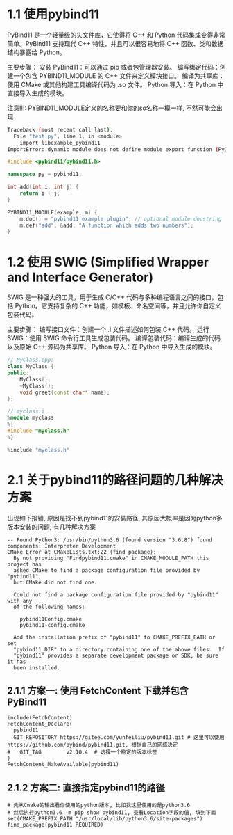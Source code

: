 # 1.1 使用pybind11

PyBind11 是一个轻量级的头文件库，它使得将 C++ 和 Python 代码集成变得非常简单。PyBind11 支持现代 C++ 特性，并且可以很容易地将 C++ 函数、类和数据结构暴露给 Python。

主要步骤：
安装 PyBind11：可以通过 pip 或者包管理器安装。
编写绑定代码：创建一个包含 PYBIND11_MODULE 的 C++ 文件来定义模块接口。
编译为共享库：使用 CMake 或其他构建工具编译代码为 .so 文件。
Python 导入：在 Python 中直接导入生成的模块。

注意!!!:
PYBIND11_MODULE定义的名称要和你的so名称一模一样, 不然可能会出现

```Bash
Traceback (most recent call last):
  File "test.py", line 1, in <module>
    import libexample_pybind11
ImportError: dynamic module does not define module export function (PyInit_libexample_pybind11)
```

```c++
#include <pybind11/pybind11.h>

namespace py = pybind11;

int add(int i, int j) {
    return i + j;
}

PYBIND11_MODULE(example, m) {
    m.doc() = "pybind11 example plugin"; // optional module docstring
    m.def("add", &add, "A function which adds two numbers");
}

```

# 1.2 使用 SWIG (Simplified Wrapper and Interface Generator)

SWIG 是一种强大的工具，用于生成 C/C++ 代码与多种编程语言之间的接口，包括 Python。它支持复杂的 C++ 功能，如模板、命名空间等，并且允许你自定义包装代码。

主要步骤：
编写接口文件：创建一个 .i 文件描述如何包装 C++ 代码。
运行 SWIG：使用 SWIG 命令行工具生成包装代码。
编译包装代码：编译生成的代码以及原始 C++ 源码为共享库。
Python 导入：在 Python 中导入生成的模块。

```c++
// MyClass.cpp:
class MyClass {
public:
    MyClass();
    ~MyClass();
    void greet(const char* name);
};

// myclass.i
%module myclass
%{
#include "myclass.h"
%}

%include "myclass.h"
```

# 2.1 关于pybind11的路径问题的几种解决方案
出现如下报错, 原因是找不到pybind11的安装路径, 其原因大概率是因为python多版本安装的问题, 有几种解决方案
```
-- Found Python3: /usr/bin/python3.6 (found version "3.6.8") found components: Interpreter Development 
CMake Error at CMakeLists.txt:22 (find_package):
  By not providing "Findpybind11.cmake" in CMAKE_MODULE_PATH this project has
  asked CMake to find a package configuration file provided by "pybind11",
  but CMake did not find one.

  Could not find a package configuration file provided by "pybind11" with any
  of the following names:

    pybind11Config.cmake
    pybind11-config.cmake

  Add the installation prefix of "pybind11" to CMAKE_PREFIX_PATH or set
  "pybind11_DIR" to a directory containing one of the above files.  If
  "pybind11" provides a separate development package or SDK, be sure it has
  been installed.
```
## 2.1.1 方案一: 使用 FetchContent 下载并包含 PyBind11

```Shell
include(FetchContent)
FetchContent_Declare(
  pybind11
  GIT_REPOSITORY https://gitee.com/yunfeiliu/pybind11.git # 这里可以使用https://github.com/pybind/pybind11.git, 根据自己的网络决定
#   GIT_TAG        v2.10.4  # 选择一个稳定的版本标签
)
FetchContent_MakeAvailable(pybind11)
```

## 2.1.2 方案二: 直接指定pybind11的路径

```Shell
# 先从Cmake的输出看你使用的python版本, 比如我这里使用的是python3.6
# 然后执行python3.6 -m pip show pybind11, 查看Location字段的值, 填到下面
set(CMAKE_PREFIX_PATH "/usr/local/lib/python3.6/site-packages")
find_package(pybind11 REQUIRED)
```
